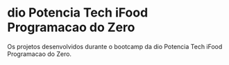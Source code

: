 # dio Potencia Tech iFood Programacao do Zero
 Os projetos desenvolvidos durante o bootcamp da dio Potencia Tech iFood Programacao do Zero.

